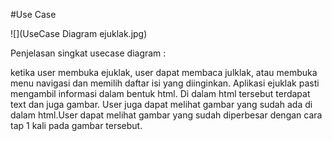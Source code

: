 #Use Case

![](UseCase Diagram ejuklak.jpg)

Penjelasan singkat usecase diagram : 

ketika user membuka ejuklak, user dapat membaca julklak, atau membuka menu navigasi dan memilih daftar isi yang diinginkan. Aplikasi ejuklak pasti mengambil informasi dalam bentuk html. Di dalam html tersebut terdapat text dan juga gambar. User juga dapat melihat gambar yang sudah ada di dalam html.User dapat melihat gambar yang sudah diperbesar dengan cara tap 1 kali pada gambar tersebut. 
